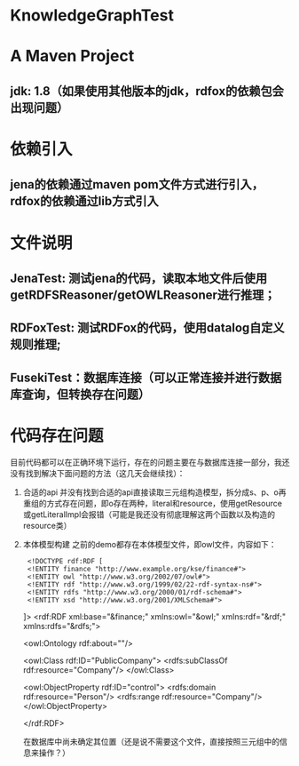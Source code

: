 # KnowledgeGraphTest

# A Maven Project

## jdk: 1.8（如果使用其他版本的jdk，rdfox的依赖包会出现问题）

# 依赖引入

## jena的依赖通过maven pom文件方式进行引入，rdfox的依赖通过lib方式引入

# 文件说明

## JenaTest: 测试jena的代码，读取本地文件后使用getRDFSReasoner/getOWLReasoner进行推理；

## RDFoxTest: 测试RDFox的代码，使用datalog自定义规则推理;

## FusekiTest：数据库连接（可以正常连接并进行数据库查询，但转换存在问题）

# 代码存在问题

目前代码都可以在正确环境下运行，存在的问题主要在与数据库连接一部分，我还没有找到解决下面问题的方法（这几天会继续找）：

1. 合适的api
	并没有找到合适的api直接读取三元组构造模型，拆分成s、p、o再重组的方式存在问题，即o存在两种，literal和resource，使用getResource或getLiteralImpl会报错（可能是我还没有彻底理解这两个函数以及构造的resource类）
2. 本体模型构建
	之前的demo都存在本体模型文件，即owl文件，内容如下：
	
	<?xml version="1.0" encoding="UTF-8"?>
		<!DOCTYPE rdf:RDF [
		<!ENTITY finance "http://www.example.org/kse/finance#">
		<!ENTITY owl "http://www.w3.org/2002/07/owl#">
		<!ENTITY rdf "http://www.w3.org/1999/02/22-rdf-syntax-ns#">
		<!ENTITY rdfs "http://www.w3.org/2000/01/rdf-schema#">
		<!ENTITY xsd "http://www.w3.org/2001/XMLSchema#">
	]>
	<rdf:RDF xml:base="&finance;"
         xmlns:owl="&owl;"
         xmlns:rdf="&rdf;"
         xmlns:rdfs="&rdfs;">

	<!-- Ontology Information -->
	<owl:Ontology rdf:about=""/>

	<owl:Class rdf:ID="PublicCompany">
		<rdfs:subClassOf rdf:resource="Company"/>
	</owl:Class>


	<owl:ObjectProperty rdf:ID="control">
		<rdfs:domain rdf:resource="Person"/>
		<rdfs:range rdf:resource="Company"/>
	</owl:ObjectProperty>

	</rdf:RDF>
	
	在数据库中尚未确定其位置（还是说不需要这个文件，直接按照三元组中的信息来操作？）